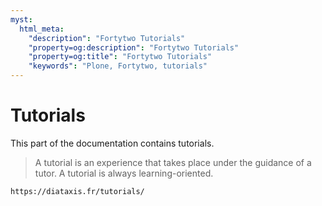 ```yaml
---
myst:
  html_meta:
    "description": "Fortytwo Tutorials"
    "property=og:description": "Fortytwo Tutorials"
    "property=og:title": "Fortytwo Tutorials"
    "keywords": "Plone, Fortytwo, tutorials"
---
```


# Tutorials

This part of the documentation contains tutorials.

> A tutorial is an experience that takes place under the guidance of a tutor.
> A tutorial is always learning-oriented.

```{seealso}
https://diataxis.fr/tutorials/
```
